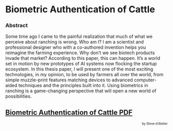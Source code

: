 
# Biometric Authentication of Cattle

### Abstract

Some time ago I came to the painful realization that much of what we perceive about ranching is wrong. Who am I? I am a scientist and professional designer who with a co-authored invention helps you reimagine the farming experience. Why don’t we see biotech products invade that market? According to this paper, this can happen. It’s a world set in motion by new prototypes of AI systems now flocking the startup ecosystem. In this thesis paper, I will present one of the most exciting technologies, in my opinion, to be used by farmers all over the world, from simple muzzle-print features matching devices to advanced computer-aided techniques and the principles built into it. Using biometrics in ranching is a game-changing perspective that will open a new world of possibilities.


## [Biometric Authentication of Cattle PDF](https://www.dropbox.com/s/f0hvy90bhxtaicc/Steve%20Goa%20Final%20Thesis.docx?dl=0)

<p align="right"><small><sup>by Steve d'Atelier</sup></small></p>

